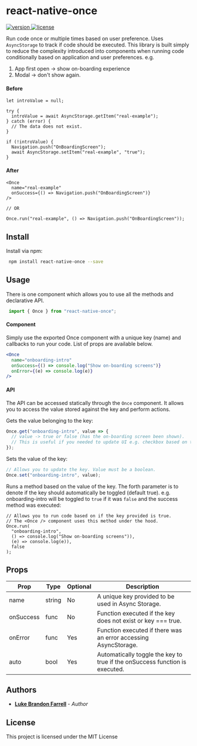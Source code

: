 # react-native-once

<p align="left">
  <a href="https://www.npmjs.com/package/react-native-once" rel="nofollow">
    <img src="https://img.shields.io/npm/v/react-native-once.svg?style=flat-square" alt="version" style="max-width:100%;" />
  </a>
  <a href="https://www.npmjs.com/package/react-native-once" rel="nofollow">
    <img src="http://img.shields.io/npm/l/react-native-once.svg?style=flat-square" alt="license" style="max-width:100%;" />
  </a>
</p>

Run code once or multiple times based on user preference. Uses `AsyncStorage` to track if code should be executed. This library is built simply to reduce the complexity introduced into components when running code conditionally based on application and user preferences. e.g.

1. App first open -> show on-boarding experience
2. Modal -> don't show again.

#### Before
```
let introValue = null;

try {
  introValue = await AsyncStorage.getItem("real-example");
} catch (error) {
  // The data does not exist.
}

if (!introValue) {
  Navigation.push("OnBoardingScreen");
  await AsyncStorage.setItem("real-example", "true");
}
```
#### After
```
<Once
  name="real-example"
  onSuccess={() => Navigation.push("OnBoardingScreen")}
/>

// OR

Once.run("real-example", () => Navigation.push("OnBoardingScreen"));

```

## Install

Install via npm:
```sh
 npm install react-native-once --save
```
## Usage

There is one component which allows you to use all the methods and declarative API. 
```js
 import { Once } from "react-native-once";
```

#### Component

Simply use the exported Once component with a unique key (name) and callbacks to run your code. List of props are available below.

```jsx
<Once
  name="onboarding-intro"
  onSuccess={() => console.log("Show on-boarding screens")}
  onError={(e) => console.log(e)}
/>
```

#### API

The API can be accessed statically through the `Once` component. It allows you to access the value stored against the key and perform actions.

Gets the value belonging to the key:
```js
Once.get("onboarding-intro", value => {
  // value -> true or false (has the on-boarding screen been shown).
  // This is useful if you needed to update UI e.g. checkbox based on this value.
});
```
Sets the value of the key:
```js
// Allows you to update the key. Value must be a boolean.
Once.set("onboarding-intro", value);
```

Runs a method based on the value of the key. The forth parameter is to denote if the key should automatically be toggled (default true). e.g. onboarding-intro will be toggled to `true` if it was `false` and the success method was executed:

```
// Allows you to run code based on if the key provided is true.
// The <Once /> component uses this method under the hood.
Once.run(
  "onboarding-intro",
  () => console.log("Show on-boarding screens")),
  (e) => console.log(e)),
  false
);
```


## Props

| Prop                | Type          | Optional  | Description                                                                             |
| ------------------- | ------------- | --------- | --------------------------------------------------------------------------------------- |
| name                | string        | No        | A unique key provided to be used in Async Storage.                                      |
| onSuccess           | func          | No        | Function executed if the key does not exist or key === true.                            |
| onError             | func          | Yes       | Function executed if there was an error accessing AsyncStorage.                         |
| auto                | bool          | Yes       | Automatically toggle the key to true if the onSuccess function is executed.             |

## Authors

* [**Luke Brandon Farrell**](https://lukebrandonfarrell.com/) - *Author*

## License

This project is licensed under the MIT License